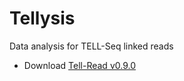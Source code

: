 # Tellysis
Data analysis for TELL-Seq linked reads

* Download [Tell-Read v0.9.0](https://github.com/universalsequencing/tellysis/releases/download/0.9.0/tellread.tar.gz)

